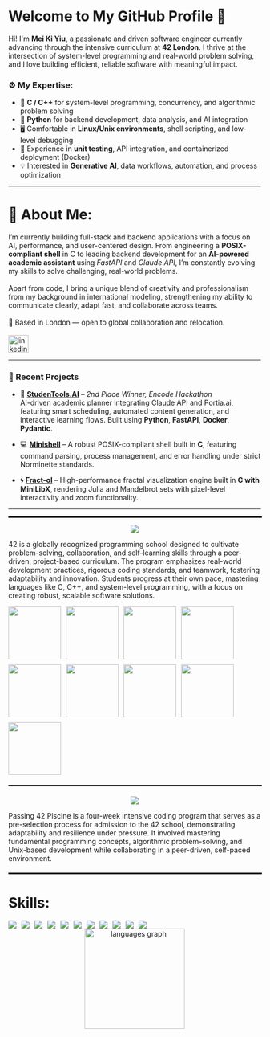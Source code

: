 # Welcome to My GitHub Profile 👋

Hi! I'm **Mei Ki Yiu**, a passionate and driven software engineer currently advancing through the intensive curriculum at **42 London**. I thrive at the intersection of system-level programming and real-world problem solving, and I love building efficient, reliable software with meaningful impact.

### ⚙️ My Expertise:
- 🔵 **C / C++** for system-level programming, concurrency, and algorithmic problem solving  
- 🐍 **Python** for backend development, data analysis, and AI integration  
- 🖥️ Comfortable in **Linux/Unix environments**, shell scripting, and low-level debugging  
- 🧪 Experience in **unit testing**, API integration, and containerized deployment (Docker)  
- 💡 Interested in **Generative AI**, data workflows, automation, and process optimization  

---

<h1 align="left">
	🚀 About Me:
</h1>

<p align="left">
	I’m currently building full-stack and backend applications with a focus on AI, performance, and user-centered design. From engineering a <strong>POSIX-compliant shell</strong> in C to leading backend development for an <strong>AI-powered academic assistant</strong> using <em>FastAPI</em> and <em>Claude API</em>, I’m constantly evolving my skills to solve challenging, real-world problems.
	<br><br>
	Apart from code, I bring a unique blend of creativity and professionalism from my background in international modeling, strengthening my ability to communicate clearly, adapt fast, and collaborate across teams.
	<br><br>
	📍 Based in London — open to global collaboration and relocation.
	<br><br>
	<a href="https://www.linkedin.com/in/mei-ki-yiu/">
		<img src="https://raw.githubusercontent.com/maurodesouza/profile-readme-generator/master/src/assets/icons/social/linkedin/default.svg" width="40" height="35" alt="linkedin logo"  />
	</a>
</p>

---

### 🧠 Recent Projects

- 🧭 [**StudenTools.AI**](https://github.com/yiumeiki/EncodeAIHackathon) – *2nd Place Winner, Encode Hackathon*  
  AI-driven academic planner integrating Claude API and Portia.ai, featuring smart scheduling, automated content generation, and interactive learning flows. Built using **Python**, **FastAPI**, **Docker**, **Pydantic**.

- 💻 [**Minishell**](https://github.com/yiumeiki/yiumeiki/tree/main/42CommonCore/minishell) – A robust POSIX-compliant shell built in **C**, featuring command parsing, process management, and error handling under strict Norminette standards.

- 🌀 [**Fract-ol**](https://github.com/yiumeiki/yiumeiki.github.io/tree/main/42CommonCore/fractol) – High-performance fractal visualization engine built in **C with MiniLibX**, rendering Julia and Mandelbrot sets with pixel-level interactivity and zoom functionality.

---


<hr style="border: 1px solid #000; width: 100%; margin: 10px auto;">

<p align="center">
  <a href="https://github.com/yiumeiki/yiumeiki.github.io/tree/main/42CommonCore">
    <img src="https://github.com/ayogun/42-project-badges/blob/main/badges/common_coree.png?raw=true">
  </a>
</p>
<p align="left">
  42 is a globally recognized programming school designed to cultivate problem-solving, collaboration, and self-learning skills through a peer-driven, project-based curriculum. The program emphasizes real-world development practices, rigorous coding standards, and teamwork, fostering adaptability and innovation. Students progress at their own pace, mastering languages like C, C++, and system-level programming, with a focus on creating robust, scalable software solutions.
</p>

<div align="center" style="display: flex; flex-wrap: wrap; gap: 10px;">

  <a href="https://github.com/yiumeiki/yiumeiki/tree/main/42CommonCore/minishell">
    <img height="105" src="https://github.com/ayogun/42-project-badges/blob/main/badges/minishelle.png?raw=true"  />
  </a>
  <a href="https://github.com/yiumeiki/yiumeiki.github.io/tree/main/42CommonCore/fractol">
    <img height="105" src="https://github.com/0bvim/42-project-badges/blob/main/badges/fract-ole.png?raw=true"  />
  </a>
  <a href="https://github.com/yiumeiki/yiumeiki.github.io/tree/main/42CommonCore/minitalk">
    <img height="105" src="https://github.com/0bvim/42-project-badges/blob/main/badges/minitalke.png?raw=true"  />
  </a>
    <img height="105" src="https://github.com/0bvim/42-project-badges/blob/main/badges/born2beroote.png?raw=true"  />
  <a href="https://github.com/yiumeiki/yiumeiki.github.io/tree/main/42CommonCore/ft_printf">
    <img height="105" src="https://github.com/0bvim/42-project-badges/blob/main/badges/ft_printfe.png?raw=trueges/blob/main/badges/libfte.png?raw=true"  />
  </a>
  <a href="https://github.com/yiumeiki/yiumeiki.github.io/tree/main/42CommonCore/get_next_line">
    <img height="105" src="https://github.com/0bvim/42-project-badges/blob/main/badges/get_next_linee.png?raw=true"  />
  </a>
  <a href="https://github.com/yiumeiki/yiumeiki.github.io/tree/main/42CommonCore/libft">
    <img height="105" src="https://github.com/0bvim/42-project-badges/blob/main/badges/libfte.png?raw=true"  />
  </a>
  <a href="https://github.com/yiumeiki/yiumeiki.github.io/tree/main/42CommonCore/philo">
    <img height="105" src="https://github.com/0bvim/42-project-badges/blob/main/badges/philosopherse.png?raw=true"  />
  </a>
   <a href="https://github.com/yiumeiki/yiumeiki/tree/main/42CommonCore/push_swap">
    <img height="105" src="https://github.com/0bvim/42-project-badges/blob/main/badges/push_swape.png?raw=true"  />
  </a>
  
  <br clear="both">
</div>

<hr style="border: 1px solid #000; width: 100%; margin: 20px auto;">

<p align="center">
  <a href="https://github.com/yiumeiki/yiumeiki.github.io/tree/main/42Piscine">
    <img src="https://github.com/ayogun/42-project-badges/blob/main/badges/eventse.png?raw=true">
  </a>
<p align="left">
  Passing 42 Piscine is a four-week intensive coding program that serves as a pre-selection process for admission to the 42 school, demonstrating adaptability and resilience under pressure. It involved mastering fundamental programming concepts, algorithmic problem-solving, and Unix-based development while collaborating in a peer-driven, self-paced environment.

</p>

<hr style="border: 1px solid #000; width: 100%; margin: 20px auto;">

<h1 align="left">
	Skills:
</h1>

<div align="center" style="display: flex; flex-wrap: wrap; gap: 10px;">
    <img src="https://skillicons.dev/icons?i=c" />
	<img src="https://skillicons.dev/icons?i=python" />
	<img src="https://skillicons.dev/icons?i=cpp" />
	<img src="https://skillicons.dev/icons?i=git" />
	<img src="https://skillicons.dev/icons?i=github" />
	<img src="https://skillicons.dev/icons?i=html" />
	<img src="https://skillicons.dev/icons?i=css" />
	<img src="https://skillicons.dev/icons?i=bash" />
	<img src="https://skillicons.dev/icons?i=vscode" />
	<img src="https://skillicons.dev/icons?i=linux" />
	<img src="https://skillicons.dev/icons?i=markdown" />
</div>

<div  align="center" >
	<img src="https://github-readme-stats.vercel.app/api/top-langs?username=yiumeiki&locale=en&hide_title=false&layout=compact&card_width=320&langs_count=5&theme=dracula&hide_border=false&order=2" height="200" alt="languages graph"  />
 </div>
